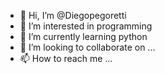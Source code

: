 - 👋 Hi, I’m @Diegopegoretti
- 👀 I’m interested in programming
- 🌱 I’m currently learning python
- 💞️ I’m looking to collaborate on ...
- 📫 How to reach me ...

<!---
Diegopegoretti/Diegopegoretti is a ✨ special ✨ repository because its `README.md` (this file) appears on your GitHub profile.
You can click the Preview link to take a look at your changes.
--->
